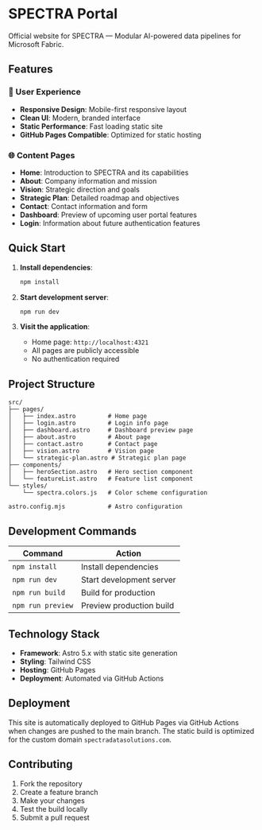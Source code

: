 # SPECTRA Portal

Official website for SPECTRA — Modular AI-powered data pipelines for Microsoft Fabric.

## Features

### 🎨 User Experience
- **Responsive Design**: Mobile-first responsive layout
- **Clean UI**: Modern, branded interface
- **Static Performance**: Fast loading static site
- **GitHub Pages Compatible**: Optimized for static hosting

### 🌐 Content Pages
- **Home**: Introduction to SPECTRA and its capabilities
- **About**: Company information and mission
- **Vision**: Strategic direction and goals
- **Strategic Plan**: Detailed roadmap and objectives
- **Contact**: Contact information and form
- **Dashboard**: Preview of upcoming user portal features
- **Login**: Information about future authentication features

## Quick Start

1. **Install dependencies**:
   ```bash
   npm install
   ```

2. **Start development server**:
   ```bash
   npm run dev
   ```

3. **Visit the application**:
   - Home page: `http://localhost:4321`
   - All pages are publicly accessible
   - No authentication required

## Project Structure

```
src/
├── pages/
│   ├── index.astro         # Home page
│   ├── login.astro         # Login info page
│   ├── dashboard.astro     # Dashboard preview page
│   ├── about.astro         # About page
│   ├── contact.astro       # Contact page
│   ├── vision.astro        # Vision page
│   └── strategic-plan.astro # Strategic plan page
├── components/
│   ├── heroSection.astro   # Hero section component
│   └── featureList.astro   # Feature list component
└── styles/
    └── spectra.colors.js   # Color scheme configuration

astro.config.mjs            # Astro configuration
```

## Development Commands

| Command | Action |
|---------|--------|
| `npm install` | Install dependencies |
| `npm run dev` | Start development server |
| `npm run build` | Build for production |
| `npm run preview` | Preview production build |

## Technology Stack

- **Framework**: Astro 5.x with static site generation
- **Styling**: Tailwind CSS
- **Hosting**: GitHub Pages
- **Deployment**: Automated via GitHub Actions

## Deployment

This site is automatically deployed to GitHub Pages via GitHub Actions when changes are pushed to the main branch. The static build is optimized for the custom domain `spectradatasolutions.com`.

## Contributing

1. Fork the repository
2. Create a feature branch
3. Make your changes
4. Test the build locally
5. Submit a pull request